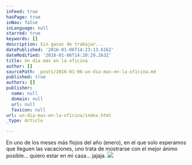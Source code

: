 ```yaml
---
inFeed: true
hasPage: true
inNav: false
inLanguage: null
starred: true
keywords: []
description: Sin ganas de trabajar...
datePublished: '2016-01-06T14:23:13.616Z'
dateModified: '2016-01-06T14:20:29.263Z'
title: Un día más en la oficina
author: []
sourcePath: _posts/2016-01-06-un-dia-mas-en-la-oficina.md
published: true
authors: []
publisher:
  name: null
  domain: null
  url: null
  favicon: null
url: un-dia-mas-en-la-oficina/index.html
_type: Article

---
```

En uno de los meses más flojos del año (enero), en el que solo esperamos que lleguen las vacaciones, uno trata de mostrarse con el mejor ánimo posible... quiero estar en mi casa... jajaja.
![](https://the-grid-user-content.s3-us-west-2.amazonaws.com/4cf70234-f0a3-4ff5-a467-48587f6a5570.jpg)
